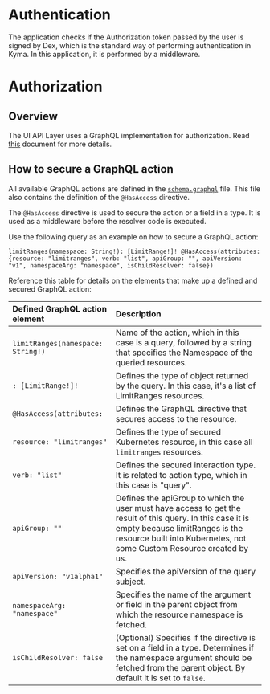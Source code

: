 # Authentication

The application checks if the Authorization token passed by the user is signed by Dex, which is the standard way of performing authentication in Kyma. In this application, it is performed by a middleware.

# Authorization

## Overview

The UI API Layer uses a GraphQL implementation for authorization. Read [this](https://kyma-project.io/docs/master/components/security#details-graphql) document for more details.

## How to secure a GraphQL action

All available GraphQL actions are defined in the [`schema.graphql`](../internal/gqlschema/schema.graphql) file. This file also contains the definition of the `@HasAccess` directive.

The `@HasAccess` directive is used to secure the action or a field in a type. It is used as a middleware before the resolver code is executed. 

Use the following query as an example on how to secure a GraphQL action:
```
limitRanges(namespace: String!): [LimitRange!]! @HasAccess(attributes: {resource: "limitranges", verb: "list", apiGroup: "", apiVersion: "v1", namespaceArg: "namespace", isChildResolver: false})
```

Reference this table for details on the elements that make up a defined and secured GraphQL action:

| Defined GraphQL action element | Description |
|:----------|:------|
| `limitRanges(namespace: String!)` |  Name of the action, which in this case is a query, followed by a string that specifies the Namespace of the queried resources. |
| `: [LimitRange!]!` | Defines the type of object returned by the query. In this case, it's a list of LimitRanges resources. |
| `@HasAccess(attributes:` | Defines the GraphQL directive that secures access to the resource. |
| `resource: "limitranges"` | Defines the type of secured Kubernetes resource, in this case all `limitranges` resources. |
| `verb: "list"` | Defines the secured interaction type. It is related to action type, which in this case is "query". |
| `apiGroup: ""` | Defines the apiGroup to which the user must have access to get the result of this query. In this case it is empty because limitRanges is the resource built into Kubernetes, not some Custom Resource created by us. |
| `apiVersion: "v1alpha1"` | Specifies the apiVersion of the query subject. |
| `namespaceArg: "namespace"` | Specifies the name of the argument or field in the parent object from which the resource namespace is fetched. |
| `isChildResolver: false` | (Optional) Specifies if the directive is set on a field in a type. Determines if the namespace argument should be fetched from the parent object. By default it is set to `false`. |
